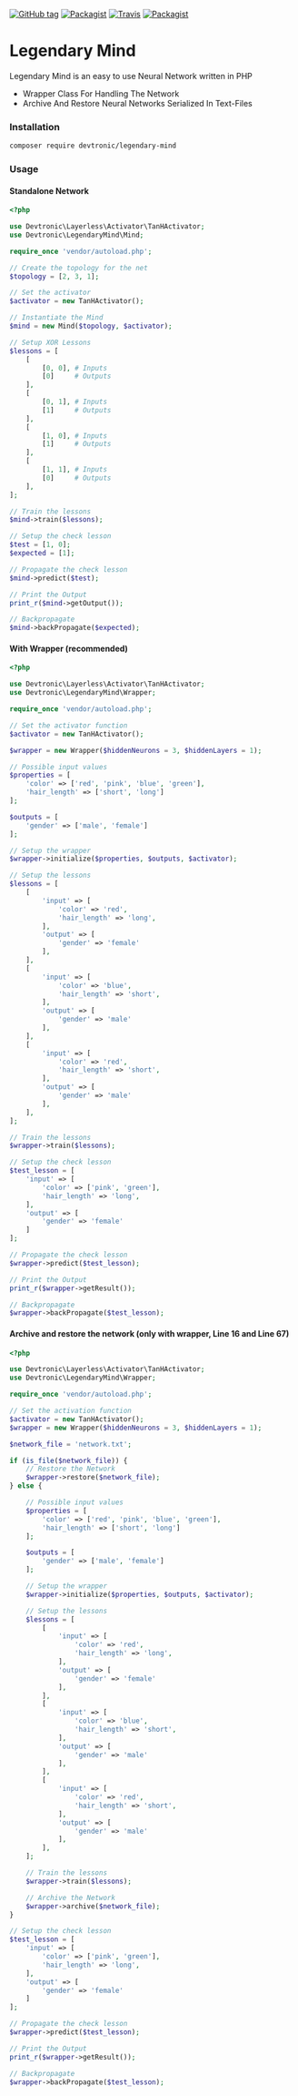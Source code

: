 [![GitHub tag](https://img.shields.io/packagist/v/Devtronic/legendary-mind.svg)](https://github.com/Devtronic/legendary-mind)
[![Packagist](https://img.shields.io/packagist/l/Devtronic/legendary-mind.svg)](https://github.com/Devtronic/legendary-mind/blob/master/LICENSE)
[![Travis](https://img.shields.io/travis/Devtronic/legendary-mind.svg)](https://travis-ci.org/Devtronic/legendary-mind/)
[![Packagist](https://img.shields.io/packagist/dt/Devtronic/legendary-mind.svg)](https://github.com/Devtronic/legendary-mind)

# Legendary Mind

Legendary Mind is an easy to use Neural Network written in PHP
  - Wrapper Class For Handling The Network
  - Archive And Restore Neural Networks Serialized In Text-Files

### Installation
```bash
composer require devtronic/legendary-mind
```

### Usage
#### Standalone Network
```php
<?php

use Devtronic\Layerless\Activator\TanHActivator;
use Devtronic\LegendaryMind\Mind;

require_once 'vendor/autoload.php';

// Create the topology for the net
$topology = [2, 3, 1];

// Set the activator
$activator = new TanHActivator();

// Instantiate the Mind
$mind = new Mind($topology, $activator);

// Setup XOR Lessons
$lessons = [
    [
        [0, 0], # Inputs
        [0]     # Outputs
    ],
    [
        [0, 1], # Inputs
        [1]     # Outputs
    ],
    [
        [1, 0], # Inputs
        [1]     # Outputs
    ],
    [
        [1, 1], # Inputs
        [0]     # Outputs
    ],
];

// Train the lessons
$mind->train($lessons);

// Setup the check lesson
$test = [1, 0];
$expected = [1];

// Propagate the check lesson
$mind->predict($test);

// Print the Output
print_r($mind->getOutput());

// Backpropagate
$mind->backPropagate($expected);
```

#### With Wrapper (recommended)
```php
<?php

use Devtronic\Layerless\Activator\TanHActivator;
use Devtronic\LegendaryMind\Wrapper;

require_once 'vendor/autoload.php';

// Set the activator function
$activator = new TanHActivator();

$wrapper = new Wrapper($hiddenNeurons = 3, $hiddenLayers = 1);

// Possible input values
$properties = [
    'color' => ['red', 'pink', 'blue', 'green'],
    'hair_length' => ['short', 'long']
];

$outputs = [
    'gender' => ['male', 'female']
];

// Setup the wrapper
$wrapper->initialize($properties, $outputs, $activator);

// Setup the lessons
$lessons = [
    [
        'input' => [
            'color' => 'red',
            'hair_length' => 'long',
        ],
        'output' => [
            'gender' => 'female'
        ],
    ],
    [
        'input' => [
            'color' => 'blue',
            'hair_length' => 'short',
        ],
        'output' => [
            'gender' => 'male'
        ],
    ],
    [
        'input' => [
            'color' => 'red',
            'hair_length' => 'short',
        ],
        'output' => [
            'gender' => 'male'
        ],
    ],
];

// Train the lessons
$wrapper->train($lessons);

// Setup the check lesson
$test_lesson = [
    'input' => [
        'color' => ['pink', 'green'],
        'hair_length' => 'long',
    ],
    'output' => [
        'gender' => 'female'
    ]
];

// Propagate the check lesson
$wrapper->predict($test_lesson);

// Print the Output
print_r($wrapper->getResult());

// Backpropagate
$wrapper->backPropagate($test_lesson);
```

#### Archive and restore the network (only with wrapper, Line 16 and Line 67)
```php
<?php

use Devtronic\Layerless\Activator\TanHActivator;
use Devtronic\LegendaryMind\Wrapper;

require_once 'vendor/autoload.php';

// Set the activation function
$activator = new TanHActivator();
$wrapper = new Wrapper($hiddenNeurons = 3, $hiddenLayers = 1);

$network_file = 'network.txt';

if (is_file($network_file)) {
    // Restore the Network
    $wrapper->restore($network_file);
} else {

    // Possible input values
    $properties = [
        'color' => ['red', 'pink', 'blue', 'green'],
        'hair_length' => ['short', 'long']
    ];

    $outputs = [
        'gender' => ['male', 'female']
    ];

    // Setup the wrapper
    $wrapper->initialize($properties, $outputs, $activator);

    // Setup the lessons
    $lessons = [
        [
            'input' => [
                'color' => 'red',
                'hair_length' => 'long',
            ],
            'output' => [
                'gender' => 'female'
            ],
        ],
        [
            'input' => [
                'color' => 'blue',
                'hair_length' => 'short',
            ],
            'output' => [
                'gender' => 'male'
            ],
        ],
        [
            'input' => [
                'color' => 'red',
                'hair_length' => 'short',
            ],
            'output' => [
                'gender' => 'male'
            ],
        ],
    ];

    // Train the lessons
    $wrapper->train($lessons);

    // Archive the Network
    $wrapper->archive($network_file);
}

// Setup the check lesson
$test_lesson = [
    'input' => [
        'color' => ['pink', 'green'],
        'hair_length' => 'long',
    ],
    'output' => [
        'gender' => 'female'
    ]
];

// Propagate the check lesson
$wrapper->predict($test_lesson);

// Print the Output
print_r($wrapper->getResult());

// Backpropagate
$wrapper->backPropagate($test_lesson);
```
